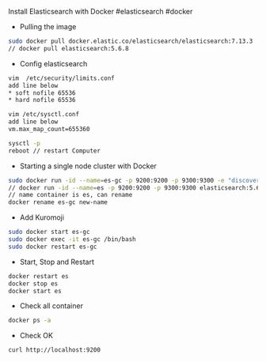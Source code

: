 Install Elasticsearch with Docker #elasticsearch #docker
* Pulling the image
```bash
sudo docker pull docker.elastic.co/elasticsearch/elasticsearch:7.13.3
// docker pull elasticsearch:5.6.8
```
* Config elasticsearch
```bash
vim  /etc/security/limits.conf
add line below
* soft nofile 65536
* hard nofile 65536

vim /etc/sysctl.conf
add line below
vm.max_map_count=655360

sysctl -p
reboot // restart Computer
```
* Starting a single node cluster with Docker
```bash
sudo docker run -id --name=es-gc -p 9200:9200 -p 9300:9300 -e "discovery.type=single-node" docker.elastic.co/elasticsearch/elasticsearch:7.13.3
// docker run -id --name=es -p 9200:9200 -p 9300:9300 elasticsearch:5.6.8
// name container is es, can rename
docker rename es-gc new-name
```
* Add Kuromoji
```bash
sudo docker start es-gc
sudo docker exec -it es-gc /bin/bash
sudo docker restart es-gc
```
* Start, Stop and Restart
```bash
docker restart es
docker stop es
docker start es
```
* Check all container
```bash
docker ps -a
```
* Check OK
```bash
curl http://localhost:9200
```
